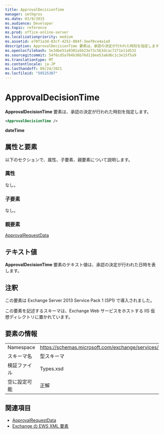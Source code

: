 ```yaml
---
title: ApprovalDecisionTime
manager: sethgros
ms.date: 03/9/2015
ms.audience: Developer
ms.topic: reference
ms.prod: office-online-server
ms.localizationpriority: medium
ms.assetid: e70f1a3d-03cf-4252-804f-3eef0ce4a1a9
description: ApprovalDecisionTime 要素は、承認の決定が行われた時刻を指定します。
ms.openlocfilehash: 5e3dbe51a9301a5b23e73c563dcac7271e11d532
ms.sourcegitcommit: 54f6cd5a704b36b76d110ee53a6d6c1c3e15f5a9
ms.translationtype: MT
ms.contentlocale: ja-JP
ms.lasthandoff: 09/24/2021
ms.locfileid: "59525307"
---
```

# <a name="approvaldecisiontime"></a>ApprovalDecisionTime

**ApprovalDecisionTime** 要素は、承認の決定が行われた時刻を指定します。 
  
```XML
<ApprovalDecisionTime />
```

 **dateTime**
## <a name="attributes-and-elements"></a>属性と要素

以下のセクションで、属性、子要素、親要素について説明します。
  
### <a name="attributes"></a>属性

なし。
  
### <a name="child-elements"></a>子要素

なし。
  
### <a name="parent-elements"></a>親要素

[ApprovalRequestData](approvalrequestdata.md)
  
## <a name="text-value"></a>テキスト値

**ApprovalDecisionTime** 要素のテキスト値は、承認の決定が行われた日時を表します。 
  
## <a name="remarks"></a>注釈

この要素は Exchange Server 2013 Service Pack 1 (SP1) で導入されました。
  
この要素を記述するスキーマは、Exchange Web サービスをホストする IIS 仮想ディレクトリに置かれています。
  
## <a name="element-information"></a>要素の情報

|||
|:-----|:-----|
|Namespace  <br/> |https://schemas.microsoft.com/exchange/services/2006/types  <br/> |
|スキーマ名  <br/> |型スキーマ  <br/> |
|検証ファイル  <br/> |Types.xsd  <br/> |
|空に設定可能  <br/> |正解  <br/> |
   
## <a name="see-also"></a>関連項目

- [ApprovalRequestData](approvalrequestdata.md)
- [Exchange の EWS XML 要素](ews-xml-elements-in-exchange.md)


